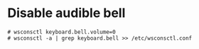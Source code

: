 # Disable audible bell
```shell
# wsconsctl keyboard.bell.volume=0
# wsconsctl -a | grep keyboard.bell >> /etc/wsconsctl.conf
```
